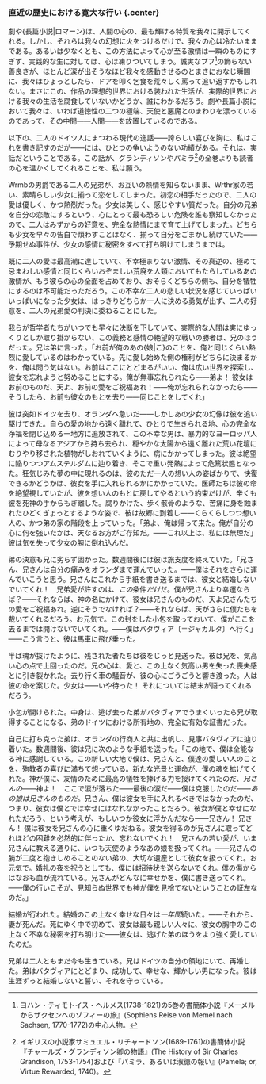 ### 直近の歴史における寛大な行い {.center}

劇や{長篇小説|ロマーン}は、人間の心の、最も輝ける特質を我々に開示してくれる。しかし、それらは我々の幻想に火をつけるだけで、我々の心は冷たいままである。あるいは少なくとも、この方法によって心が至る激情は一瞬のものにすぎず、実践的な生に対しては、心は凍りついてしまう。誠実なプフ[^1]の飾らない善良さが、ほとんど涙が出そうなほど我々を感動させるのとまさにおなじ瞬間に、我々はひょっとしたら、ドアを叩く乞食を荒々しく罵って追い返すかもしれない。まさにこの、作品の理想的世界における装われた生活が、実際的世界における我々の生活を腐食していないかどうか、誰にわかるだろう。劇や長篇小説において我々は、いわば道徳性の二つの極端、天使と悪魔とのまわりを漂っているのであって、その中間――人間――を放置しているのである。
[^1]: ヨハン・ティモトイス・ヘルメス(1738-1821)の5巻の書簡体小説『メーメルからザクセンへのゾフィーの旅』(<span class="italic">Sophiens Reise von Memel nach Sachsen</span>, 1770-1772)の中心人物。

以下の、二人のドイツ人にまつわる現代の逸話――誇らしい喜びを胸に、私はこれを書き記すのだが――には、ひとつの争いようのない功績がある。それは、実話だということである。この話が、グランディソンやパミラ[^2]の全巻よりも読者の心を温かくしてくれることを、私は願う。
[^2]: イギリスの小説家サミュエル・リチャードソン(1689-1761)の書簡体小説『チャールズ・グランディソン卿の物語』(<span class="italic">The History of Sir Charles Grandison</span>, 1753-1754)および『パミラ、あるいは淑徳の報い』(<span class="italic">Pamela; or, Virtue Rewarded</span>, 1740)。

Wrmbの男爵である二人の兄弟が、お互いの熱情を知らないまま、Wrthr家の若い、素晴らしい少女に揃って恋をしてしまった。初恋の相手だったので、二人の愛は優しく、かつ熱烈だった。少女は美しく、感じやすい質だった。自分の兄弟を自分の恋敵にするという、心にとって最も恐ろしい危険を誰も察知しなかったので、二人はみずからの好意を、完全な熱情にまで育て上げてしまった。どちらも少女を早々の告白で煩わすことはなく、揃って自分をごまかし続けていた――予期せぬ事件が、少女の感情に秘密をすべて打ち明けてしまうまでは。

既に二人の愛は最高潮に達していて、不幸極まりない激情、その真逆の、極めて忌まわしい感情と同じくらいおぞましい荒廃を人類においてもたらしているあの激情が、もう彼らの心の全面を占めており、おそらくどちらの側も、自分を犠牲にするのは不可能だっただろう。この不幸な二人の悲しい状況を感じていっぱいいっぱいになった少女は、はっきりどちらか一人に決める勇気が出ず、二人の好意を、二人の兄弟愛の判決に委ねることにした。

我らが哲学者たちがいつでも早々に決断を下していて、実際的な人間は実にゆっくりとしか取り掛からない、この義務と感情の絶望的な戦いの勝者は、兄のほうだった。兄は弟に言った。「お前が俺のあの{娘|こ}のことを、俺と同じくらい熱烈に愛しているのはわかっている。先に愛し始めた側の権利がどちらに決まるかを、俺は問う気はない。お前はここにとどまるがいい、俺は広い世界を探索し、彼女を忘れようと努めることにする。俺が無事忘れられたら――弟よ！ 彼女はお前のものだ、天よ、お前の愛をご祝福あれ！――俺が忘れられなかったら――そうしたら、お前も彼女のもとを去り――同じことをしてくれ」

彼は突如ドイツを去り、オランダへ急いだ――しかしあの少女の幻像は彼を追い駆けてきた。自らの愛の地から遠く離れて、ひとりで生きられる地、心の完全な浄福を閉じ込める一地方に追放されて、この不幸な男は、暴力的なヨーロッパ人によって母なるアジアから持ち去られ、穏やかな太陽から遠く離れた荒い花壇にむりやり移された植物がしおれていくように、病にかかってしまった。彼は絶望に陥りつつアムステルダムに辿り着き、そこで重い発熱によって危篤状態となった。狂気じみた夢の中に現れるのは、彼のただ一人の想い人の姿ばかりで、快復できるかどうかは、彼女を手に入れられるかにかかっていた。医師たちは彼の命を絶望視していたが、彼を想い人のもとに戻してやるという約束だけが、辛くも彼を死神の手からもぎ離した。腐りかけた、歩く骸骨のような、苦痛に身を蝕まれたひどくぎょっとするような姿で、彼は故郷に到着し――くらくらしつつ想い人の、かつ弟の家の階段を上っていった。「弟よ、俺は帰って来た。俺が自分の心に何を強いたかは、天なるお方がご存知だ。――これ以上は、私には無理だ」彼は気を失って少女の腕に倒れ込んだ。

弟の決意も兄に劣らず固かった。数週間後には彼は旅支度を終えていた。「兄さん、兄さんは自分の痛みをオランダまで運んでいった。――僕はそれをさらに運んでいこうと思う。兄さんにこれから手紙を書き送るまでは、彼女と結婚しないでいてくれ！　兄弟愛が許すのは、*この*条件*だけ*だ。僕が兄さんより幸運ならば？――それならば、神の名にかけて、彼女は兄さんのものだ、天よ兄さんたちの愛をご祝福あれ。逆にそうでなければ？――それならば、天がさらに僕たちを裁いてくれるだろう。お元気で。この封をした小包を取っておいて、僕がここを去るまでは開けないでいてくれ。――僕はバタヴィア〔＝ジャカルタ〕へ行く」――こう言うと、彼は馬車に飛び乗った。

半ば魂が抜けたように、残された者たちは彼をじっと見送った。彼は兄を、気高い心の点で上回ったのだ。兄の心は、愛と、この上なく気高い男を失った喪失感とに引き裂かれた。去り行く車の騒音が、彼の心にごうごうと響き渡った。人は彼の命を案じた。少女は――いや待った！ それについては結末が語ってくれるだろう。

小包が開けられた。中身は、逃げ去った弟がバタヴィアでうまくいったら兄が取得することになる、弟のドイツにおける所有地の、完全に有効な証書だった。

自己に打ち克った弟は、オランダの行商人と共に出帆し、見事バタヴィアに辿り着いた。数週間後、彼は兄に次のような手紙を送った。「この地で、僕は全能なる神に感謝している。この新しい大地で僕は、兄さんと、僕達の愛しい人のことを、殉教者の喜びに満ちて想っている。新たな光景と運命が、僕の魂を拡げてくれた。神が僕に、友情のために最高の犠牲を捧げる力を授けてくれたのだ、*兄さんの*――神よ！　ここで涙が落ちた――最後の涙だ――僕は克服したのだ――*あの娘は兄さんのものだ*。兄さん、僕は彼女を手に入れるべきではなかったのだ、つまり、彼女は僕とでは幸せにはなれなかったことだろう。彼女が僕と幸せになれただろう、という考えが、もしいつか彼女に浮かんだなら――兄さん！ 兄さん！ 僕は彼女を兄さんの心に重くゆだねる。彼女を得るのが兄さんに取ってどれほどの困難を必然的に伴ったか、忘れないでくれ！　兄さんの若い愛が、いま兄さんに教える通りに、いつも天使のようなあの娘を扱ってくれ。――兄さんの腕が二度と抱きしめることのない弟の、大切な遺産として彼女を扱ってくれ。お元気で。婚礼の夜を祝うとしても、僕には招待状を送らないでくれ。僕の傷からはなおも血が流れている。兄さんがどんなに幸せかを、僕に書き送ってくれ。――僕の行いこそが、見知らぬ世界でも神が僕を見捨てないということの証左なのだ。」

結婚が行われた。結婚のこの上なく幸せな日々は*一年間*続いた。――それから、妻が死んだ。死にゆく中で初めて、彼女は最も親しい人々に、彼女の胸中のこの上なく不幸な秘密を打ち明けた――彼女は、逃げた弟のほうをより強く愛していたのだ。

兄弟は二人ともまだ今も生きている。兄はドイツの自分の領地にいて、再婚した。弟はバタヴィアにとどまり、成功して、幸せな、輝かしい男になった。彼は生涯ずっと結婚しないと誓い、それを守っている。